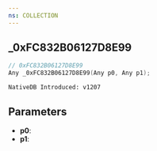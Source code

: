 ```yaml
---
ns: COLLECTION
---
```

## _0xFC832B06127D8E99

```c
// 0xFC832B06127D8E99
Any _0xFC832B06127D8E99(Any p0, Any p1);
```

```
NativeDB Introduced: v1207
```

## Parameters
* **p0**:
* **p1**:
